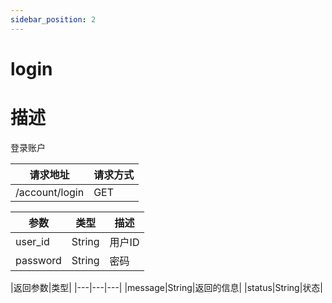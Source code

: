 ```yaml
---
sidebar_position: 2
---
```

# login
# 描述
登录账户

| 请求地址 | 请求方式 |
| --- | --- |
| /account/login | GET |


|参数|类型|描述|
|---|---|---|
|user_id|String|用户ID|
|password|String|密码|

|返回参数|类型|
|---|---|---|
|message|String|返回的信息|
|status|String|状态|